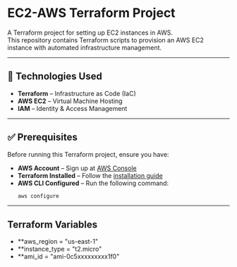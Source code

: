 # EC2-AWS Terraform Project  
A Terraform project for setting up EC2 instances in AWS.  
This repository contains Terraform scripts to provision an AWS EC2 instance with automated infrastructure management.  

---

## 📌 Technologies Used  
- **Terraform** – Infrastructure as Code (IaC)  
- **AWS EC2** – Virtual Machine Hosting  
- **IAM** – Identity & Access Management  

---

## ✅ Prerequisites  
Before running this Terraform project, ensure you have:  

- **AWS Account** – Sign up at [AWS Console](https://aws.amazon.com/)  
- **Terraform Installed** – Follow the [installation guide](https://developer.hashicorp.com/terraform/tutorials/aws-get-started/install-cli)  
- **AWS CLI Configured** – Run the following command:
    ```bash
  aws configure

---

## Terraform Variables
- **aws_region    = "us-east-1"
- **instance_type = "t2.micro"
- **ami_id        = "ami-0c5xxxxxxxxx1f0"
